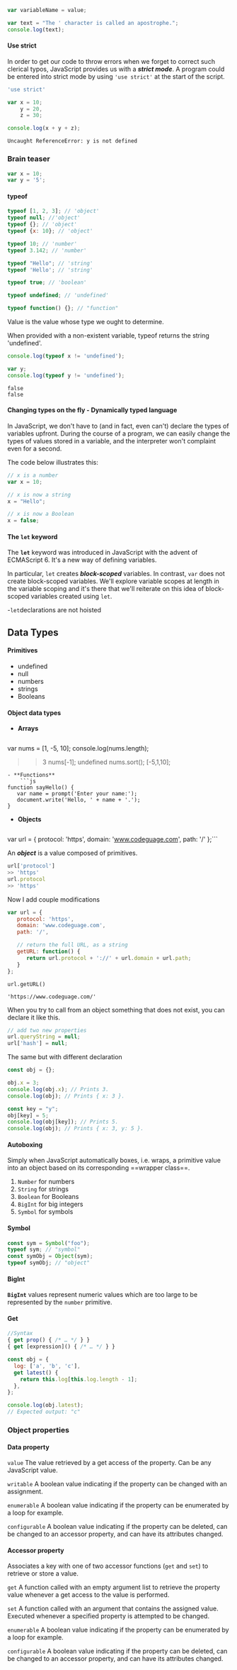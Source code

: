 
```js
var variableName = value;
```


```js
var text = "The ' character is called an apostrophe.";
console.log(text);
```

#### Use strict
In order to get our code to throw errors when we forget to correct such clerical typos, JavaScript provides us with a **_strict mode_**. A program could be entered into strict mode by using `'use strict'` at the start of the script.

```js
'use strict'

var x = 10;
    y = 20,
    z = 30;

console.log(x + y + z);
```

```console
Uncaught ReferenceError: y is not defined
```

### Brain teaser
```js
var x = 10;
var y = '5';

```
#### typeof

```js
typeof [1, 2, 3]; // 'object'
typeof null; //'object'
typeof {}; // 'object'
typeof {x: 10}; // 'object'

typeof 10; // 'number'
typeof 3.142; // 'number'

typeof "Hello"; // 'string'
typeof 'Hello'; // 'string'

typeof true; // 'boolean'

typeof undefined; // 'undefined'

typeof function() {}; // "function"
```



Value is the value whose type we ought to determine.

When provided with a non-existent variable, typeof returns the string 'undefined'. 


```js
console.log(typeof x != 'undefined');

var y;
console.log(typeof y != 'undefined');
```

```console
false 
false
```

#### Changing types on the fly - Dynamically typed language

In JavaScript, we don't have to (and in fact, even can't) declare the types of variables upfront. During the course of a program, we can easily change the types of values stored in a variable, and the interpreter won't complaint even for a second.

The code below illustrates this:

```js
// x is a number
var x = 10;

// x is now a string
x = "Hello";

// x is now a Boolean
x = false;
```
#### The `let` keyword

The **`let`** keyword was introduced in JavaScript with the advent of ECMAScript 6. It's a new way of defining variables.

In particular, `let` creates **_block-scoped_** variables. In contrast, `var` does not create block-scoped variables. We'll explore variable scopes at length in the variable scoping and it's there that we'll reiterate on this idea of block-scoped variables created using `let`.

-`let`declarations are not hoisted

## Data Types

#### Primitives

- undefined
- null
- numbers
- strings
- Booleans
#### Object data types

- **Arrays**
	```js
var nums = [1, -5, 10];
console.log(nums.length);
>> 3
nums[-1];
>>undefined
nums.sort();
>> [-5,1,10];
```
- **Functions**
	```js
function sayHello() {
   var name = prompt('Enter your name:');
   document.write('Hello, ' + name + '.');
}
```

- **Objects**
	```js
var url = {
   protocol: 'https',
   domain: 'www.codeguage.com',
   path: '/'
};```

An **_object_** is a value composed of primitives.

```js
url['protocol']
>> 'https'
url.protocol
>> 'https'
```

Now I add couple modifications

```js
var url = {
   protocol: 'https',
   domain: 'www.codeguage.com',
   path: '/',

   // return the full URL, as a string
   getURL: function() {
      return url.protocol + '://' + url.domain + url.path;
   }
};
```

```console 
url.getURL()

'https://www.codeguage.com/'
```

When you try to call from an object something that does not exist, you can declare it like this. 

```js
// add two new properties
url.queryString = null;
url['hash'] = null;
```

The same but with different declaration 

```js
const obj = {};

obj.x = 3;
console.log(obj.x); // Prints 3.
console.log(obj); // Prints { x: 3 }.

const key = "y";
obj[key] = 5;
console.log(obj[key]); // Prints 5.
console.log(obj); // Prints { x: 3, y: 5 }.
```
#### Autoboxing 

Simply when JavaScript automatically boxes, i.e. wraps, a primitive value into an object based on its corresponding ==wrapper class==.

1. `Number` for numbers
2. `String` for strings
3. `Boolean` for Booleans
4. `BigInt` for big integers
5. `Symbol` for symbols

#### Symbol

```js
const sym = Symbol("foo");
typeof sym; // "symbol"
const symObj = Object(sym);
typeof symObj; // "object"
```

#### BigInt

**`BigInt`** values represent numeric values which are too large to be represented by the `number` primitive.
#### Get

```js
//Syntax
{ get prop() { /* … */ } }
{ get [expression]() { /* … */ } }
```


```js
const obj = {
  log: ['a', 'b', 'c'],
  get latest() {
    return this.log[this.log.length - 1];
  },
};

console.log(obj.latest);
// Expected output: "c"
```

### Object properties

#### Data property

`value`
The value retrieved by a get access of the property. Can be any JavaScript value.

`writable`
A boolean value indicating if the property can be changed with an assignment.

`enumerable`
A boolean value indicating if the property can be enumerated by a loop for example. 

`configurable`
A boolean value indicating if the property can be deleted, can be changed to an accessor property, and can have its attributes changed.

#### Accessor property

Associates a key with one of two accessor functions (`get` and `set`) to retrieve or store a value.

`get`
A function called with an empty argument list to retrieve the property value whenever a get access to the value is performed. 

`set`
A function called with an argument that contains the assigned value. Executed whenever a specified property is attempted to  be changed. 

`enumerable`
A boolean value indicating if the property can be enumerated by a loop for example. 

`configurable`
A boolean value indicating if the property can be deleted, can be changed to an accessor property, and can have its attributes changed.


